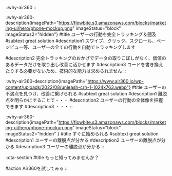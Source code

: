 <!-- ::video-hero
#title
Why Air360?
#subtitle
Air360は従来のアナリティクスツールとは違い、ユーザーの行動を360°把握することで、「なぜ買ってくれたのか、買ってくれなかったのか」を明確にします。
:: -->

::why-air360
::

::why-air360-description{imagePath="https://flowbite.s3.amazonaws.com/blocks/marketing-ui/hero/phone-mockup.png" imageStatus="block" imageStatus2="hidden"}
#title
ユーザーの行動を完全トラッキング＆遡及
#subtext
great solution
#description1
スワイプ、クリック、スクロール、ページビュー等、ユーザーの全ての行動を自動でトラッキングします

#description2
完全トラッキングのおかげでデータの取りこぼしがなく、価値のあるデータだけを取り出し改善に活かせます
#description3
コードを書き換えたりする必要がないため、技術的な能力は求められません
::

::why-air360-description{imagePath="https://www.air360.io/wp-content/uploads/2022/08/unleash-crh-1-1024x763.webp"}
#title
ユーザーの不満点を見つけ、改善に繋げられる
#subtext
great solution
#description1
離脱点を明らかにすることで・・・
#description2
ユーザーの行動の全体像を把握できます
#description3
・・・
::

::why-air360-description{imagePath="https://flowbite.s3.amazonaws.com/blocks/marketing-ui/hero/phone-mockup.png" imageStatus="block" imageStatus2="hidden" }
#title
すぐに始められる
#subtext
great solution
#description1
ユーザーの離脱点が分かる
#description2
ユーザーの離脱点が分かる
#description3
ユーザーの離脱点が分かる
::

<!-- ::company-logos
#title
愛される E コマースブランドが Air360 を採用しています
:: -->

::cta-section
#title
もっと知ってみませんか？

#action
Air360を試してみる
::